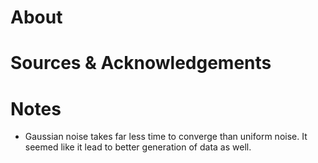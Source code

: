 # About

# Sources & Acknowledgements

# Notes
* Gaussian noise takes far less time to converge than uniform noise. It seemed like it lead to better generation of data as well.
